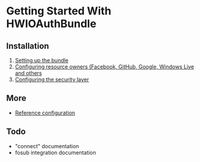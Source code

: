 Getting Started With HWIOAuthBundle
=====================================

## Installation

1. [Setting up the bundle](1-setting_up_the_bundle.md)
2. [Configuring resource owners (Facebook, GitHub, Google, Windows Live and others](2-configuring_resource_owners.md)
3. [Configuring the security layer](3-configuring_the_security_layer.md)

## More

- [Reference configuration](reference_configuration.md)

## Todo

- "connect" documentation
- fosub integration documentation

